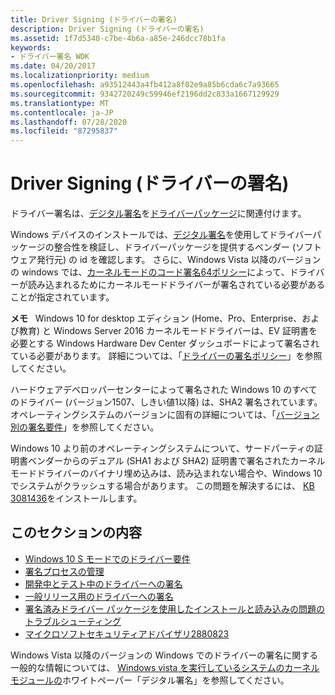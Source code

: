 ```yaml
---
title: Driver Signing (ドライバーの署名)
description: Driver Signing (ドライバーの署名)
ms.assetid: 1f7d5340-c7be-4b6a-a85e-246dcc78b1fa
keywords:
- ドライバー署名 WDK
ms.date: 04/20/2017
ms.localizationpriority: medium
ms.openlocfilehash: a93512443a4fb412a8f02e9a85b6cda6c7a93665
ms.sourcegitcommit: 9342720249c59946ef2196dd2c833a1667129929
ms.translationtype: MT
ms.contentlocale: ja-JP
ms.lasthandoff: 07/28/2020
ms.locfileid: "87295837"
---
```

# <a name="driver-signing"></a>Driver Signing (ドライバーの署名)


ドライバー署名は、[デジタル署名](digital-signatures.md)を[ドライバーパッケージ](driver-packages.md)に関連付けます。

Windows デバイスのインストールでは、[デジタル署名](digital-signatures.md)を使用してドライバーパッケージの整合性を検証し、ドライバーパッケージを提供するベンダー (ソフトウェア発行元) の id を確認します。 さらに、Windows Vista 以降のバージョンの windows では、[カーネルモードのコード署名64ポリシー](kernel-mode-code-signing-policy--windows-vista-and-later-.md)によって、ドライバーが読み込まれるためにカーネルモードドライバーが署名されている必要があることが指定されています。

**メモ**   Windows 10 for desktop エディション (Home、Pro、Enterprise、および教育) と Windows Server 2016 カーネルモードドライバーは、EV 証明書を必要とする Windows Hardware Dev Center ダッシュボードによって署名されている必要があります。 詳細については、「[ドライバーの署名ポリシー](kernel-mode-code-signing-policy--windows-vista-and-later-.md)」を参照してください。

ハードウェアデベロッパーセンターによって署名された Windows 10 のすべてのドライバー (バージョン1507、しきい値1以降) は、SHA2 署名されています。  オペレーティングシステムのバージョンに固有の詳細については、「[バージョン別の署名要件](kernel-mode-code-signing-policy--windows-vista-and-later-.md#signing-requirements-by-version)」を参照してください。

Windows 10 より前のオペレーティングシステムについて、サードパーティの証明書ベンダーからのデュアル (SHA1 および SHA2) 証明書で署名されたカーネルモードドライバーのバイナリ埋め込みは、読み込まれない場合や、Windows 10 でシステムがクラッシュする場合があります。 この問題を解決するには、 [KB 3081436](https://support.microsoft.com/help/3081436/cumulative-update-for-windows-10-august-11-2015)をインストールします。

## <a name="in-this-section"></a>このセクションの内容


-   [Windows 10 S モードでのドライバー要件](Windows10SDriverRequirements.md)
-   [署名プロセスの管理](managing-the-signing-process.md)
-   [開発中とテスト中のドライバーへの署名](signing-drivers-during-development-and-test.md)
-   [一般リリース用のドライバーへの署名](signing-drivers-for-public-release--windows-vista-and-later-.md)
-   [署名済みドライバー パッケージを使用したインストールと読み込みの問題のトラブルシューティング](troubleshooting-install-and-load-problems-with-signed-driver-packages.md)
-   [マイクロソフトセキュリティアドバイザリ2880823](https://docs.microsoft.com/security-updates/SecurityAdvisories/2016/2880823)

Windows Vista 以降のバージョンの Windows でのドライバーの署名に関する一般的な情報については、 [Windows vista を実行しているシステムのカーネルモジュールの](https://docs.microsoft.com/previous-versions/dotnet/articles/bb530195(v=msdn.10))ホワイトペーパー「デジタル署名」を参照してください。


 





